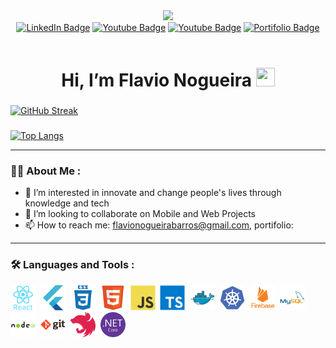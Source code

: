 
<div id="header" align="center">
  <img src="https://media.giphy.com/media/jdPMeyv9rn0hZHh8n9/giphy.gif" width="200"/>
  <div id="badges">
    <a href="https://www.linkedin.com/in/flavio-nogueira-2a64934b/"><img src="https://img.shields.io/badge/LinkedIn-blue?style=for-the-badge&logo=linkedin&logoColor=white" alt="LinkedIn Badge"/></a>
    <a href="https://www.youtube.com/user/FlavioHeartnet"><img src="https://img.shields.io/badge/YouTube-red?style=for-the-badge&logo=youtube&logoColor=white" alt="Youtube Badge"/></a>
    <a href="https://www.instagram.com/eusouflavionogueira/"><img src="https://img.shields.io/badge/-Instagram-%23E1306C?style=for-the-badge&logo=instagram&logoColor=white" alt="Youtube Badge"/></a>
    <a href="http://bit.ly/MyPortifolioFlavio"><img src="https://img.shields.io/badge/-Portifolio-lightgrey?style=for-the-badge&logoColor=white" alt="Portifolio Badge"/></a>
  </div>
  <img src="https://komarev.com/ghpvc/?username=flavioheartnet&style=flat-square&color=blue" alt=""/>
  <h1>
    Hi, I’m Flavio Nogueira
    <img src="https://media.giphy.com/media/hvRJCLFzcasrR4ia7z/giphy.gif" width="30px" height="30px"/>
  </h1>
</div>

### 
[![GitHub Streak](http://github-readme-streak-stats.herokuapp.com?user=FlavioHeartnet&theme=vue-dark)](https://git.io/streak-stats)
###
[![Top Langs](https://github-readme-stats.vercel.app/api/top-langs/?username=flavioheartnet&layout=compact&theme=vue-dark)](https://github.com/anuraghazra/github-readme-stats)

---

### :man_technologist: About Me :

- 👀 I’m interested in innovate and change people's lives through knowledge and tech
- 💞️ I’m looking to collaborate on Mobile and Web Projects
- 📫 How to reach me: flavionogueirabarros@gmail.com, portifolio: 

---

### :hammer_and_wrench: Languages and Tools :
<div>
  <img src="https://github.com/devicons/devicon/blob/master/icons/react/react-original-wordmark.svg" title="React" alt="React" width="40" height="40"/>&nbsp;
  <img src="https://github.com/devicons/devicon/blob/master/icons/flutter/flutter-original.svg" title="Flutter" alt="Flutter" width="40" height="40"/>&nbsp;
  <img src="https://github.com/devicons/devicon/blob/master/icons/css3/css3-plain-wordmark.svg"  title="CSS3" alt="CSS" width="40" height="40"/>&nbsp;
  <img src="https://github.com/devicons/devicon/blob/master/icons/html5/html5-original.svg" title="HTML5" alt="HTML" width="40" height="40"/>&nbsp;
  <img src="https://github.com/devicons/devicon/blob/master/icons/javascript/javascript-original.svg" title="JavaScript" alt="JavaScript" width="40" height="40"/>&nbsp;
  <img src="https://github.com/devicons/devicon/blob/master/icons/typescript/typescript-original.svg" title="TypeScript" alt="JavaScript" width="40" height="40"/>&nbsp;
  <img src="https://github.com/devicons/devicon/blob/master/icons/docker/docker-original.svg" title="Docker" alt="JavaScript" width="40" height="40"/>&nbsp;
  <img src="https://github.com/devicons/devicon/blob/master/icons/kubernetes/kubernetes-plain.svg" title="Kubernetes" alt="JavaScript" width="40" height="40"/>&nbsp;
  <img src="https://github.com/devicons/devicon/blob/master/icons/firebase/firebase-plain-wordmark.svg" title="Firebase" alt="Firebase" width="40" height="40"/>&nbsp;
  <img src="https://github.com/devicons/devicon/blob/master/icons/mysql/mysql-original-wordmark.svg" title="MySQL"  alt="MySQL" width="40" height="40"/>&nbsp;
  <img src="https://github.com/devicons/devicon/blob/master/icons/nodejs/nodejs-original-wordmark.svg" title="NodeJS" alt="NodeJS" width="40" height="40"/>&nbsp;
  <img src="https://github.com/devicons/devicon/blob/master/icons/git/git-original-wordmark.svg" title="Git" **alt="Git" width="40" height="40"/>&nbsp;
  <img src="https://github.com/devicons/devicon/blob/master/icons/nestjs/nestjs-plain.svg" title="Git" **alt="NestJS" width="40" height="40"/>&nbsp;
  <img src="https://github.com/devicons/devicon/blob/master/icons/dotnetcore/dotnetcore-original.svg" title="DotNet" **alt="Git" width="40" height="40"/>&nbsp;
  
  
</div>
<!---
FlavioHeartnet/FlavioHeartnet is a ✨ special ✨ repository because its `README.md` (this file) appears on your GitHub profile.
You can click the Preview link to take a look at your changes.
--->
